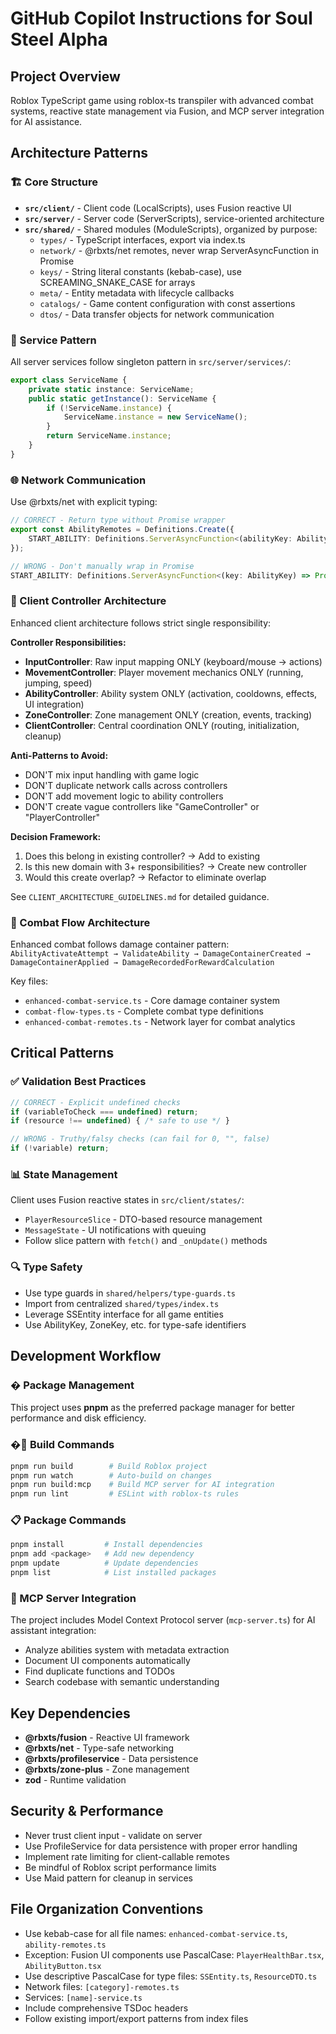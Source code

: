 # GitHub Copilot Instructions for Soul Steel Alpha

## Project Overview
Roblox TypeScript game using roblox-ts transpiler with advanced combat systems, reactive state management via Fusion, and MCP server integration for AI assistance.

## Architecture Patterns

### 🏗️ Core Structure
- **`src/client/`** - Client code (LocalScripts), uses Fusion reactive UI
- **`src/server/`** - Server code (ServerScripts), service-oriented architecture
- **`src/shared/`** - Shared modules (ModuleScripts), organized by purpose:
  - `types/` - TypeScript interfaces, export via index.ts
  - `network/` - @rbxts/net remotes, never wrap ServerAsyncFunction in Promise
  - `keys/` - String literal constants (kebab-case), use SCREAMING_SNAKE_CASE for arrays
  - `meta/` - Entity metadata with lifecycle callbacks
  - `catalogs/` - Game content configuration with const assertions
  - `dtos/` - Data transfer objects for network communication

### 🔧 Service Pattern
All server services follow singleton pattern in `src/server/services/`:
```typescript
export class ServiceName {
    private static instance: ServiceName;
    public static getInstance(): ServiceName {
        if (!ServiceName.instance) {
            ServiceName.instance = new ServiceName();
        }
        return ServiceName.instance;
    }
}
```

### 🌐 Network Communication
Use @rbxts/net with explicit typing:
```typescript
// CORRECT - Return type without Promise wrapper
export const AbilityRemotes = Definitions.Create({
    START_ABILITY: Definitions.ServerAsyncFunction<(abilityKey: AbilityKey) => boolean>(),
});

// WRONG - Don't manually wrap in Promise
START_ABILITY: Definitions.ServerAsyncFunction<(key: AbilityKey) => Promise<boolean>>(),
```

### 🎯 Client Controller Architecture
Enhanced client architecture follows strict single responsibility:

**Controller Responsibilities:**
- **InputController**: Raw input mapping ONLY (keyboard/mouse → actions)
- **MovementController**: Player movement mechanics ONLY (running, jumping, speed)
- **AbilityController**: Ability system ONLY (activation, cooldowns, effects, UI integration)
- **ZoneController**: Zone management ONLY (creation, events, tracking)
- **ClientController**: Central coordination ONLY (routing, initialization, cleanup)

**Anti-Patterns to Avoid:**
- DON'T mix input handling with game logic
- DON'T duplicate network calls across controllers  
- DON'T add movement logic to ability controllers
- DON'T create vague controllers like "GameController" or "PlayerController"

**Decision Framework:**
1. Does this belong in existing controller? → Add to existing
2. Is this new domain with 3+ responsibilities? → Create new controller  
3. Would this create overlap? → Refactor to eliminate overlap

See `CLIENT_ARCHITECTURE_GUIDELINES.md` for detailed guidance.

### 🎯 Combat Flow Architecture
Enhanced combat follows damage container pattern:
`AbilityActivateAttempt → ValidateAbility → DamageContainerCreated → DamageContainerApplied → DamageRecordedForRewardCalculation`

Key files:
- `enhanced-combat-service.ts` - Core damage container system
- `combat-flow-types.ts` - Complete combat type definitions
- `enhanced-combat-remotes.ts` - Network layer for combat analytics

## Critical Patterns

### ✅ Validation Best Practices
```typescript
// CORRECT - Explicit undefined checks
if (variableToCheck === undefined) return;
if (resource !== undefined) { /* safe to use */ }

// WRONG - Truthy/falsy checks (can fail for 0, "", false)
if (!variable) return;
```

### 📊 State Management
Client uses Fusion reactive states in `src/client/states/`:
- `PlayerResourceSlice` - DTO-based resource management
- `MessageState` - UI notifications with queuing
- Follow slice pattern with `fetch()` and `_onUpdate()` methods

### 🔍 Type Safety
- Use type guards in `shared/helpers/type-guards.ts`
- Import from centralized `shared/types/index.ts`
- Leverage SSEntity interface for all game entities
- Use AbilityKey, ZoneKey, etc. for type-safe identifiers

## Development Workflow

### � Package Management
This project uses **pnpm** as the preferred package manager for better performance and disk efficiency.

### �🔨 Build Commands
```bash
pnpm run build        # Build Roblox project
pnpm run watch        # Auto-build on changes
pnpm run build:mcp    # Build MCP server for AI integration
pnpm run lint         # ESLint with roblox-ts rules
```

### 📋 Package Commands
```bash
pnpm install         # Install dependencies
pnpm add <package>   # Add new dependency
pnpm update          # Update dependencies
pnpm list            # List installed packages
```

### 🤖 MCP Server Integration
The project includes Model Context Protocol server (`mcp-server.ts`) for AI assistant integration:
- Analyze abilities system with metadata extraction
- Document UI components automatically
- Find duplicate functions and TODOs
- Search codebase with semantic understanding

## Key Dependencies
- **@rbxts/fusion** - Reactive UI framework
- **@rbxts/net** - Type-safe networking
- **@rbxts/profileservice** - Data persistence
- **@rbxts/zone-plus** - Zone management
- **zod** - Runtime validation

## Security & Performance
- Never trust client input - validate on server
- Use ProfileService for data persistence with proper error handling
- Implement rate limiting for client-callable remotes
- Be mindful of Roblox script performance limits
- Use Maid pattern for cleanup in services

## File Organization Conventions
- Use kebab-case for all file names: `enhanced-combat-service.ts`, `ability-remotes.ts`
- Exception: Fusion UI components use PascalCase: `PlayerHealthBar.tsx`, `AbilityButton.tsx`
- Use descriptive PascalCase for type files: `SSEntity.ts`, `ResourceDTO.ts`
- Network files: `[category]-remotes.ts`
- Services: `[name]-service.ts`
- Include comprehensive TSDoc headers
- Follow existing import/export patterns from index files
